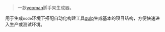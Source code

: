 > 一款[yeoman](https://yeoman.io/)脚手架生成器。

用于生成`node`环境下搭配自动化构建工具[gulp](https://www.gulpjs.com.cn/)生成基本的项目结构，方便快速进入生产或测试环境。